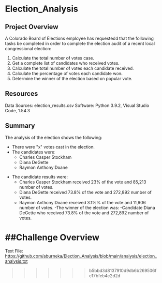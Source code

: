 # Election_Analysis

## Project Overview 
A Colorado Board of Elections employee has requestedd that the following tasks be completed in order to complete the election audit of a recent local congressional election: 

1. Calculate the total number of votes case. 
2. Get a complete list of candidates who received votes. 
3. Calculate the total number of votes each candidate received. 
4. Calculate the percentage of votes each candidate won. 
5. Determine the winner of the election based on popular vote. 

## Resources 
Data Sources: election_results.csv
Software: Python 3.9.2, Visual Studio Code, 1.54.3

## Summary

The analysis of the election shows the following: 
* There were "x" votes cast in the election. 
* The candidates were: 
    * Charles Casper Stockham 
    * Diana DeGette 
    * Raymon Anthony Doane
- The candidate results were: 
    - Charles Casper Stockham received 23% of the vote and 85,213 number of votes. 
    - Diana DeGette received 73.8% of the vote and 272,892 number of votes.
    - Raymon Anthony Doane received 3.1%% of the vote and 11,606 number of votes.
-The winner of the election was: 
    -Candidate Diana DeGette who received 73.8% of the vote and 272,892 number of votes. 

##Challenge Overview 
=======


Text File: 
https://github.com/aburneka/Election_Analysis/blob/main/analysis/election_analysis.txt

>>>>>>> b5bbd3d8137910d9db6b269506fc17bfeb4c2d2d
